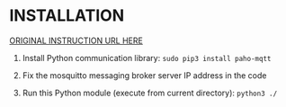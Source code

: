 # INSTALLATION
[ORIGINAL INSTRUCTION URL HERE](https://www.ev3dev.org/docs/tutorials/sending-and-receiving-messages-with-mqtt/?fbclid=IwAR02x9htzaxEaQifEx-hf7ErkXvxtMgsI38lk0jrPfpghWwtvkz8V71Heb0)

1. Install Python communication library:
`sudo pip3 install paho-mqtt`

2. Fix the mosquitto messaging broker server IP address in the code

3. Run this Python module (execute from current directory):
`python3 ./`